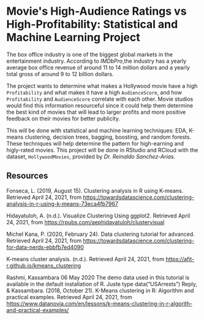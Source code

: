 # Movie's High-Audience Ratings vs High-Profitability: Statistical and Machine Learning Project

The box office industry is one of the biggest global markets in the entertainment industry. According to *IMDbPro*,the industry has a yearly average box office revenue of around 11 to 14 million dollars and a yearly total gross of around 9 to 12 billion dollars. 

The project wants to determine what makes a Hollywood movie have a high `Profitability` and what makes it have a high `AudienceScore`, and how `Profitability` and `AudienceScore` correlate with each other. Movie studios would find this information resourceful since it could help them determine the best kind of movies that will lead to larger profits and more positive feedback on their movies for better publicity.

This will be done with statistical and machine learning techniques: EDA, K-means clustering, decision trees, bagging, boosting, and random forests. These techniques will help determine the pattern for high-earning and higly-rated movies. This project will be done in RStudio and RCloud with the dataset, `HollywoodMovies`, provided by *Dr. Reinaldo Sanchez-Arias*.

## Resources
Fonseca, L. (2019, August 15). Clustering analysis in R using K-means. Retrieved April 24, 2021, from https://towardsdatascience.com/clustering-analysis-in-r-using-k-means-73eca4fb7967

Hidayatuloh, A. (n.d.). Visualize Clustering Using ggplot2. Retrieved April 24, 2021, from https://rpubs.com/aephidayatuloh/clustervisual

Michel Kana, P. (2020, February 24). Data clustering tutorial for advanced. Retrieved April 24, 2021, from https://towardsdatascience.com/clustering-for-data-nerds-ebbfb7ed4090

K-means cluster analysis. (n.d.). Retrieved April 24, 2021, from https://afit-r.github.io/kmeans_clustering

Rashmi, Kassambara 06 May 2020 The demo data used in this tutorial is available in the default installation of R. Juste type data(“USArrests”) Reply, & Kassambara. (2018, October 21). K-Means clustering in R: Algorithm and practical examples. Retrieved April 24, 2021, from https://www.datanovia.com/en/lessons/k-means-clustering-in-r-algorith-and-practical-examples/
